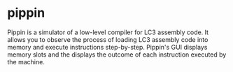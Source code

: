 # pippin

Pippin is a simulator of a low-level compiler for LC3 assembly code. It allows you to observe the process of loading LC3 assembly code into memory and execute instructions step-by-step. Pippin's GUI displays memory slots and the displays the outcome of each instruction executed by the machine.
